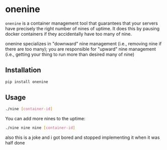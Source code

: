# onenine

`onenine` is a container management tool that guarantees that your servers have precisely the right number of nines of uptime. It does this by pausing docker containers if they accidentally have too many of nine. 

onenine specializes in "downward" nine management (i.e., removing nine if there are too many); you are responsible for "upward" nine management (i.e., getting your thing to run more than desired many of nine)

## Installation

```bash
pip install onenine
```

## Usage

```bash
./nine [container-id]
```

You can add more nines to the uptime:

```bash
./nine nine nine [container-id]
```

also this is a joke and i got bored and stopped implementing it when it was half done
